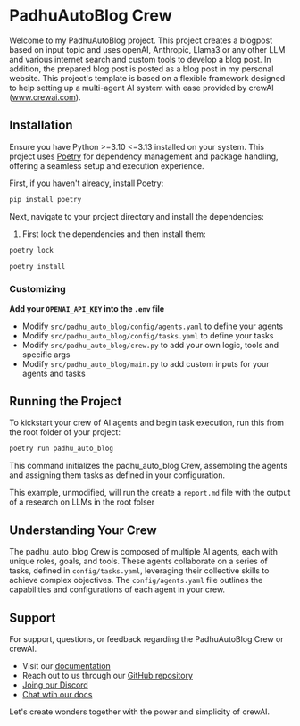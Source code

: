 # PadhuAutoBlog Crew

Welcome to my PadhuAutoBlog project. This project creates a blogpost based on input topic and uses openAI, Anthropic, Llama3 or any other LLM and various internet search and custom tools to develop a blog post. In addition, the prepared blog post is posted as a blog post in my personal website. This project's template is based on a flexible framework designed to help setting up a multi-agent AI system with ease provided by crewAI (www.crewai.com). 

## Installation

Ensure you have Python >=3.10 <=3.13 installed on your system. This project uses [Poetry](https://python-poetry.org/) for dependency management and package handling, offering a seamless setup and execution experience.

First, if you haven't already, install Poetry:

```bash
pip install poetry
```

Next, navigate to your project directory and install the dependencies:

1. First lock the dependencies and then install them:
```bash
poetry lock
```
```bash
poetry install
```
### Customizing

**Add your `OPENAI_API_KEY` into the `.env` file**

- Modify `src/padhu_auto_blog/config/agents.yaml` to define your agents
- Modify `src/padhu_auto_blog/config/tasks.yaml` to define your tasks
- Modify `src/padhu_auto_blog/crew.py` to add your own logic, tools and specific args
- Modify `src/padhu_auto_blog/main.py` to add custom inputs for your agents and tasks

## Running the Project

To kickstart your crew of AI agents and begin task execution, run this from the root folder of your project:

```bash
poetry run padhu_auto_blog
```

This command initializes the padhu_auto_blog Crew, assembling the agents and assigning them tasks as defined in your configuration.

This example, unmodified, will run the create a `report.md` file with the output of a research on LLMs in the root folser

## Understanding Your Crew

The padhu_auto_blog Crew is composed of multiple AI agents, each with unique roles, goals, and tools. These agents collaborate on a series of tasks, defined in `config/tasks.yaml`, leveraging their collective skills to achieve complex objectives. The `config/agents.yaml` file outlines the capabilities and configurations of each agent in your crew.

## Support

For support, questions, or feedback regarding the PadhuAutoBlog Crew or crewAI.
- Visit our [documentation](https://docs.crewai.com)
- Reach out to us through our [GitHub repository](https://github.com/joaomdmoura/crewai)
- [Joing our Discord](https://discord.com/invite/X4JWnZnxPb)
- [Chat wtih our docs](https://chatg.pt/DWjSBZn)

Let's create wonders together with the power and simplicity of crewAI.
